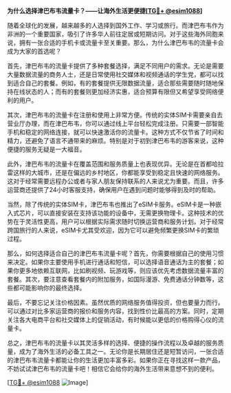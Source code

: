 **为什么选择津巴布韦流量卡？——让海外生活更便捷[[TG💪+ @esim1088](https://t.me/s/esim1088)]**

随着全球化的发展，越来越多的人选择到国外工作、学习或旅行。而津巴布韦作为非洲的一个重要国家，吸引了许多华人前往定居或短期访问。对于这些海外同胞来说，拥有一张合适的手机卡或流量卡至关重要。那么，为什么津巴布韦的流量卡会成为大家的首选呢？

首先，津巴布韦的流量卡提供了多种套餐选择，满足不同用户的需求。无论是需要大量数据流量的商务人士，还是日常使用社交媒体和视频通话的学生党，都可以找到适合自己的套餐。例如，有的套餐提供无限数据流量，适合那些需要随时随地保持在线状态的人；而有的套餐则更加经济实惠，适合预算有限但又希望享受网络便利的用户。

其次，津巴布韦的流量卡在注册和使用上非常方便。传统的实体SIM卡需要亲自去营业厅办理，而在津巴布韦，你可以通过线上平台轻松完成注册。只需要一部智能手机和稳定的网络连接，就可以快速激活你的流量卡。这种方式不仅节省了时间和精力，还避免了语言不通带来的麻烦。特别是对于初到津巴布韦的游客来说，这种便捷的服务无疑是一大福音。

此外，津巴布韦的流量卡在覆盖范围和服务质量上也表现优异。无论是在首都哈拉雷这样的大城市，还是在偏远的乡村地区，你都能享受到稳定且快速的网络服务。这对于经常需要远程办公或者与家人朋友保持联系的人来说尤为重要。而且，许多运营商还提供了24小时客服支持，确保用户在遇到问题时能够得到及时的帮助。

当然，除了传统的实体SIM卡，津巴布韦也推出了eSIM卡服务。eSIM卡是一种嵌入式芯片，可以直接安装在支持该功能的设备中，无需更换物理卡。这种技术的优势在于灵活性更高，用户可以根据实际需求随时切换运营商和服务计划。对于经常跨国旅行的人来说，eSIM卡尤其受欢迎，因为它可以避免频繁更换SIM卡的繁琐过程。

那么，如何选择适合自己的津巴布韦流量卡呢？首先，你需要根据自己的使用习惯来决定。如果你主要使用手机进行通话和短信，可以选择语音通话为主的套餐；如果你更多地依赖互联网，比如刷视频、玩游戏等，则应该优先考虑数据流量丰富的套餐。其次，要注意查看套餐内的附加服务，如国际漫游、免费通话分钟数等，这些都可能影响你的最终选择。

最后，不要忘记关注价格因素。虽然优质的网络服务值得投资，但也要量力而行。可以通过对比多家运营商的报价和服务内容，找到性价比最高的方案。同时，定期关注各大电商平台和社交媒体上的促销活动，有时候能以更低的价格购得心仪的流量卡。

总之，津巴布韦的流量卡以其灵活多样的选择、便捷的操作流程以及卓越的服务质量，成为了海外生活的必备工具之一。无论你是长期居住还是短暂访问，一张合适的津巴布韦流量卡都能让你的生活更加丰富多彩。如果你正在寻找这样一款产品，不妨试试津巴布韦的流量卡吧！相信它会给你的海外生活带来意想不到的便利。

[[TG💪+ @esim1088](https://t.me/s/esim1088) ![Image](https://i.postimg.cc/4NQfJmqS/Snipaste-2025-05-13-00-14-12.png)]